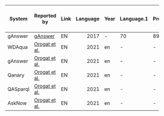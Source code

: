 | System |                      Reported by                      |Link|Language|Year|Language.1|Precision|Recall|F1 |Data manipulations / Preprocessing|Full/sample/augmented vesion of the dataset used|
|--------|-------------------------------------------------------|----|-------:|----|----------|---------|-----:|---|----------------------------------|------------------------------------------------|
|gAnswer |[gAnswer](https://ieeexplore.ieee.org/document/8085196)|EN  |    2017|-   |        70|       89|    78|-  |-                                 |                                                |
|WDAqua  |[Orogat et al.](https://arxiv.org/pdf/2105.00811.pdf)  |EN  |    2021|en  |-         |-        |    24|-  |-                                 |                                                |
|gAnswer |[Orogat et al.](https://arxiv.org/pdf/2105.00811.pdf)  |EN  |    2021|en  |-         |-        |    25|-  |-                                 |                                                |
|Qanary  |[Orogat et al.](https://arxiv.org/pdf/2105.00811.pdf)  |EN  |    2021|en  |-         |-        |     2|-  |-                                 |                                                |
|QASparql|[Orogat et al.](https://arxiv.org/pdf/2105.00811.pdf)  |EN  |    2021|en  |-         |-        |    17|-  |-                                 |                                                |
|AskNow  |[Orogat et al.](https://arxiv.org/pdf/2105.00811.pdf)  |EN  |    2021|en  |-         |-        |     9|-  |-                                 |                                                |
